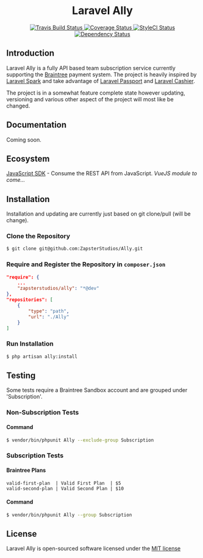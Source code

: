 <h1 align="center">Laravel Ally</h1>
<p align="center">
    <a href="https://travis-ci.org/ZapsterStudios/Ally">
        <img src="https://travis-ci.org/ZapsterStudios/Ally.svg?branch=master" alt="Travis Build Status">
    </a>
    <a href="https://coveralls.io/github/ZapsterStudios/Ally?branch=master">
        <img src="https://coveralls.io/repos/github/ZapsterStudios/Ally/badge.svg?branch=master" alt="Coverage Status">
    </a>
    <a href="https://styleci.io/repos/93747168">
        <img src="https://styleci.io/repos/93747168/shield?style=flat" alt="StyleCI Status">
    </a>
    <a href="https://gemnasium.com/github.com/ZapsterStudios/Ally">
        <img src="https://gemnasium.com/badges/github.com/ZapsterStudios/Ally.svg" alt="Dependency Status">
    </a>
</p>

## Introduction
Laravel Ally is a fully API based team subscription service currently supporting the [Braintree](https://www.braintreepayments.com) payment system.
The project is heavily inspired by [Laravel Spark](https://spark.laravel.com/) and take advantage of [Laravel Passport](https://github.com/laravel/passport) and [Laravel Cashier](https://github.com/laravel/cashier-braintree).

The project is in a somewhat feature complete state however updating, versioning and various other aspect of the project will most like be changed.

## Documentation
Coming soon.

## Ecosystem
[JavaScript SDK](https://github.com/ZapsterStudios/Ally-JS-SDK) - Consume the REST API from JavaScript.
*VueJS module to come...*

## Installation
Installation and updating are currently just based on git clone/pull (will be change).

### Clone the Repository
```bash
$ git clone git@github.com:ZapsterStudios/Ally.git
```

### Require and Register the Repository in ``composer.json``
```json
"require": {
    ...
    "zapsterstudios/ally": "*@dev"
},
"repositories": [
    {
        "type": "path",
        "url": "./Ally"
    }
]
```

### Run Installation
```bash
$ php artisan ally:install
```

## Testing
Some tests require a Braintree Sandbox account and are grouped under 'Subscription'.

### Non-Subscription Tests
#### Command
```bash
$ vendor/bin/phpunit Ally --exclude-group Subscription
```

### Subscription Tests
#### Braintree Plans
```
valid-first-plan  | Valid First Plan  | $5
valid-second-plan | Valid Second Plan | $10
```

#### Command
```bash
$ vendor/bin/phpunit Ally --group Subscription
```

## License
Laravel Ally is open-sourced software licensed under the [MIT license](http://opensource.org/licenses/MIT)
